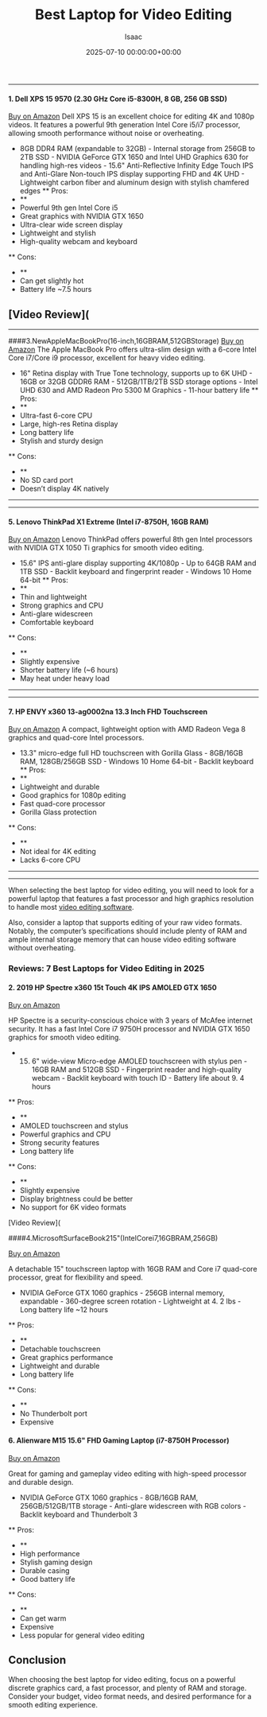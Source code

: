 ﻿---
title: Best Laptop for Video Editing
description: Looking for the best laptop for video editing? Discover powerful laptops with fast processors, high graphics resolution, and ample memory to handle demanding video editing software.
slug: /best-laptop-for-video-editing/
date: 2025-07-10 00:00:00+00:00
lastmod: 2025-07-10 00:00:00+03:00
author: Isaac
categories:
- Laptops
tags:
- laptops
- laptop
- video
layout: post
---
---
#### 1. Dell XPS 15 9570 (2.30 GHz Core i5-8300H, 8 GB, 256 GB SSD)
[Buy on Amazon](https://www.amazon.com/dp/B07DP3PP94/?tag=p-policy-20)
Dell XPS 15 is an excellent choice for editing 4K and 1080p videos. It features a powerful 9th generation Intel Core i5/i7 processor, allowing smooth performance without noise or overheating.
- 8GB DDR4 RAM (expandable to 32GB) - Internal storage from 256GB to 2TB SSD - NVIDIA GeForce GTX 1650 and Intel UHD Graphics 630 for handling high-res videos - 15.6" Anti-Reflective Infinity Edge Touch IPS and Anti-Glare Non-touch IPS display supporting FHD and 4K UHD - Lightweight carbon fiber and aluminum design with stylish chamfered edges
**
Pros:
- **
- Powerful 9th gen Intel Core i5
- Great graphics with NVIDIA GTX 1650
- Ultra-clear wide screen display
- Lightweight and stylish
- High-quality webcam and keyboard

**
Cons:
- **
- Can get slightly hot
- Battery life ~7.5 hours

[Video Review](
---
---
####3.NewAppleMacBookPro(16-inch,16GBRAM,512GBStorage)
[Buy on Amazon](https://www.amazon.com/dp/B081FZV45H/?tag=p-policy-20)
The Apple MacBook Pro offers ultra-slim design with a 6-core Intel Core i7/Core i9 processor, excellent for heavy video editing.
- 16" Retina display with True Tone technology, supports up to 6K UHD - 16GB or 32GB GDDR6 RAM - 512GB/1TB/2TB SSD storage options - Intel UHD 630 and AMD Radeon Pro 5300 M Graphics - 11-hour battery life
**
Pros:
- **
- Ultra-fast 6-core CPU
- Large, high-res Retina display
- Long battery life
- Stylish and sturdy design

**
Cons:
- **
- No SD card port
- Doesn’t display 4K natively

---
---
#### 5. Lenovo ThinkPad X1 Extreme (Intel i7-8750H, 16GB RAM)
[Buy on Amazon](https://www.amazon.com/dp/B07PSNPSC7/?tag=p-policy-20)
Lenovo ThinkPad offers powerful 8th gen Intel processors with NVIDIA GTX 1050 Ti graphics for smooth video editing.
- 15.6" IPS anti-glare display supporting 4K/1080p - Up to 64GB RAM and 1TB SSD - Backlit keyboard and fingerprint reader - Windows 10 Home 64-bit
**
Pros:
- **
- Thin and lightweight
- Strong graphics and CPU
- Anti-glare widescreen
- Comfortable keyboard

**
Cons:
- **
- Slightly expensive
- Shorter battery life (~6 hours)
- May heat under heavy load

---
---
#### 7. HP ENVY x360 13-ag0002na 13.3 Inch FHD Touchscreen
[Buy on Amazon](https://www.amazon.com/dp/B07HH67JQV/?tag=p-policy-20)
A compact, lightweight option with AMD Radeon Vega 8 graphics and quad-core Intel processors.
- 13.3" micro-edge full HD touchscreen with Gorilla Glass - 8GB/16GB RAM, 128GB/256GB SSD - Windows 10 Home 64-bit - Backlit keyboard
**
Pros:
- **
- Lightweight and durable
- Good graphics for 1080p editing
- Fast quad-core processor
- Gorilla Glass protection

**
Cons:
- **
- Not ideal for 4K editing
- Lacks 6-core CPU

---
---

When selecting the best laptop for video editing, you will need to look for a powerful laptop that features a fast processor and high graphics resolution to handle most [video editing software](https://en.wikipedia.org/wiki/Video_editing_software).

Also, consider a laptop that supports editing of your raw video formats. Notably, the computer’s specifications should include plenty of RAM and ample internal storage memory that can house video editing software without overheating.

###  Reviews: 7 Best Laptops for Video Editing in 2025

####  2. 2019 HP Spectre x360 15t Touch 4K IPS AMOLED GTX 1650

[Buy on Amazon](https://www.amazon.com/dp/B07XHQVNS7/?tag=p-policy-20)

HP Spectre is a security-conscious choice with 3 years of McAfee internet security. It has a fast Intel Core i7 9750H processor and NVIDIA GTX 1650 graphics for smooth video editing.

- 15. 6" wide-view Micro-edge AMOLED touchscreen with stylus pen - 16GB RAM and 512GB SSD - Fingerprint reader and high-quality webcam - Backlit keyboard with touch ID - Battery life about 9. 4 hours

**
Pros:
- **
- AMOLED touchscreen and stylus
- Powerful graphics and CPU
- Strong security features
- Long battery life


**
Cons:
- **
- Slightly expensive
- Display brightness could be better
- No support for 6K video formats


[Video Review](

####4.MicrosoftSurfaceBook215"(IntelCorei7,16GBRAM,256GB)

[Buy on Amazon](https://www.amazon.com/dp/B076HZCQY9/?tag=p-policy-20)

A detachable 15" touchscreen laptop with 16GB RAM and Core i7 quad-core processor, great for flexibility and speed.

- NVIDIA GeForce GTX 1060 graphics - 256GB internal memory, expandable - 360-degree screen rotation - Lightweight at 4. 2 lbs - Long battery life ~12 hours

**
Pros:
- **
- Detachable touchscreen
- Great graphics performance
- Lightweight and durable
- Long battery life


**
Cons:
- **
- No Thunderbolt port
- Expensive


####  6. Alienware M15 15.6" FHD Gaming Laptop (i7-8750H Processor)

[Buy on Amazon](https://www.amazon.com/dp/B07MHXNHFW/?tag=p-policy-20)

Great for gaming and gameplay video editing with high-speed processor and durable design.

- NVIDIA GeForce GTX 1060 graphics - 8GB/16GB RAM, 256GB/512GB/1TB storage - Anti-glare widescreen with RGB colors - Backlit keyboard and Thunderbolt 3

**
Pros:
- **
- High performance
- Stylish gaming design
- Durable casing
- Good battery life


**
Cons:
- **
- Can get warm
- Expensive
- Less popular for general video editing


##  Conclusion

When choosing the best laptop for video editing, focus on a powerful discrete graphics card, a fast processor, and plenty of RAM and storage. Consider your budget, video format needs, and desired performance for a smooth editing experience.


